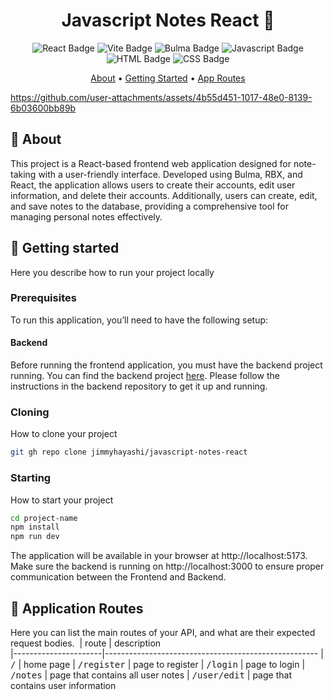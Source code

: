 <h1 align="center" style="font-weight: bold;">Javascript Notes React 📝</h1>

<p align="center">
  <img src="https://img.shields.io/badge/React-005CFE?style=for-the-badge&logo=react" alt="React Badge"/>
  <img src="https://img.shields.io/badge/vite-%23646CFF.svg?style=for-the-badge&logo=vite&logoColor=white" alt="Vite Badge"/>
  <img src="https://img.shields.io/badge/bulma-00D0B1?style=for-the-badge&logo=bulma&logoColor=white" alt="Bulma Badge"/>
  <img src="https://img.shields.io/badge/Javascript-000?style=for-the-badge&logo=javascript" alt="Javascript Badge"/>
  <img src="https://img.shields.io/badge/html5-%23E34F26.svg?style=for-the-badge&logo=html5&logoColor=white" alt="HTML Badge"/>
  <img src="https://img.shields.io/badge/css3-%231572B6.svg?style=for-the-badge&logo=css3&logoColor=white" alt="CSS Badge"/>
</p>

<p align="center">
 <a href="#about">About</a> • 
 <a href="#started">Getting Started</a> • 
 <a href="#started">App Routes</a>
</p>

https://github.com/user-attachments/assets/4b55d451-1017-48e0-8139-6b03600bb89b

<h2 id="started">📌 About</h2>

This project is a React-based frontend web application designed for note-taking with a user-friendly interface. Developed using Bulma, RBX, and React, the application allows users to create their accounts, edit user information, and delete their accounts. Additionally, users can create, edit, and save notes to the database, providing a comprehensive tool for managing personal notes effectively.

<h2 id="started">🚀 Getting started</h2>

Here you describe how to run your project locally

<h3>Prerequisites</h3>

To run this application, you’ll need to have the following setup:

<h4>Backend</h4>

Before running the frontend application, you must have the backend project running. You can find the backend project [here](https://github.com/jimmyhayashi/javascript-notes-backend.git). Please follow the instructions in the backend repository to get it up and running.


<h3>Cloning</h3>

How to clone your project

```bash
git gh repo clone jimmyhayashi/javascript-notes-react
```

<h3>Starting</h3>

How to start your project

```bash
cd project-name
npm install
npm run dev
```

The application will be available in your browser at http://localhost:5173. Make sure the backend is running on http://localhost:3000 to ensure proper communication between the Frontend and Backend.

<h2 id="routes">📍 Application Routes</h2>

Here you can list the main routes of your API, and what are their expected request bodies.
​
| route               | description                                          
|----------------------|-----------------------------------------------------
| <kbd>/</kbd>          | home page
| <kbd>/register</kbd>  | page to register
| <kbd>/login</kbd>     | page to login
| <kbd>/notes</kbd>     | page that contains all user notes
| <kbd>/user/edit</kbd> | page that contains user information


